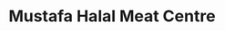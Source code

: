 ---
title: "Mustafa Halal Meat Centre"
url: /birmingham/mustafa-halal-meat-centre/
shop: Lebensmittel
---
